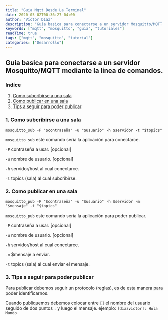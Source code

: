 ```yaml
---
title: "Guia Mqtt Desde La Terminal"
date: 2020-05-02T00:36:27-04:00
author: "Víctor Díaz"
description: "Guia basica para conectarse a un servidor Mosquitto/MQTT mediante la linea de comandos."
keywords: ["mqtt", "mosquitto", "guia", "tutoriales"]
readTime: true
tags: ["mqtt", "mosquitto", "tutorial"]
categories: ["Desarrollo"]
---
```


## Guia basica para conectarse a un servidor Mosquitto/MQTT mediante la linea de comandos.

### Indíce
1. [Como subcribirse a una sala](#1-como-subcribirse-a-una-sala)
2. [Como publicar en una sala](#2-como-publicar-en-una-sala)
3. [Tips a seguir para poder publicar](#3-tips-a-seguir-para-poder-publicar)

### 1. Como subcribirse a una sala

```
mosquitto_sub -P "$contraseña" -u "$usuario" -h $servidor -t "$topics"
```

`mosquitto_sub` este comando seria la aplicación para conectarce.

`-P` contraseña a usar. [opcional]

`-u` nombre de usuario. [opcional]

`-h` servidor/host al cual conectarce.

`-t` topics (sala) al cual subcribirse.

### 2. Como publicar en una sala

```
mosquitto_pub -P "$contraseña" -u "$usuario" -h $servidor -m "$mensaje" -t "$topics"
```

`mosquitto_pub` este comando seria la aplicación para poder publicar.

`-P` contraseña a usar. [opcional]

`-u` nombre de usuario. [opcional]

`-h` servidor/host al cual conectarce.

`-m` $mensaje a enviar.

`-t` topics (sala) al cual enviar el mensaje.

### 3. Tips a seguir para poder publicar

Para publicar debemos seguir un protocolo (reglas), es de esta manera para poder identificarnos.

Cuando publiquemos debemos colocar entre `[]` el nombre del usuario seguido de dos puntos `:` y luego el mensaje.
ejemplo: `[diazvictor]: Hola Mundo`

